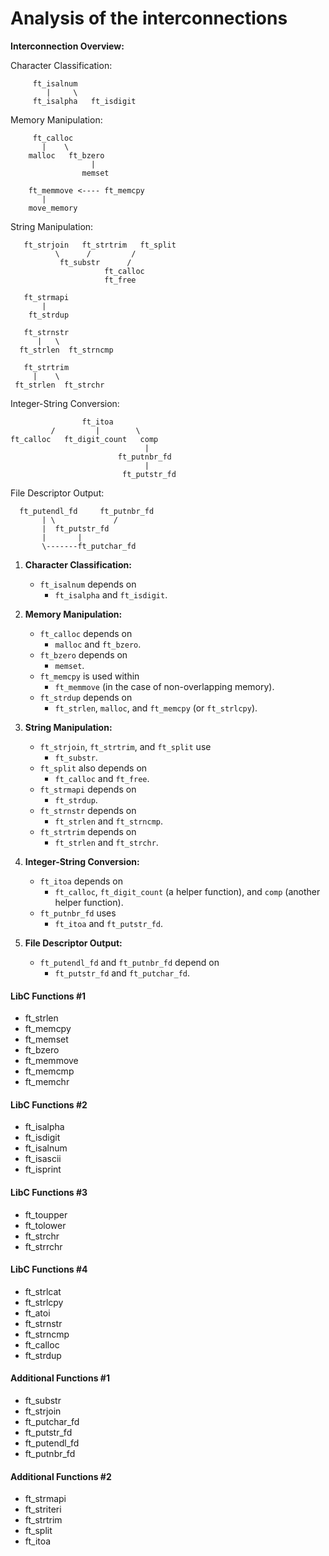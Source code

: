 # Analysis of the interconnections

**Interconnection Overview:**

Character Classification:
```
     ft_isalnum
        |     \
     ft_isalpha   ft_isdigit
```

Memory Manipulation:
```
     ft_calloc 
       |    \
    malloc   ft_bzero
                  |
                memset
```
```
    ft_memmove <---- ft_memcpy
       |
    move_memory    
```

String Manipulation:
```
   ft_strjoin   ft_strtrim   ft_split
          \      /         /
           ft_substr      /
                     ft_calloc
                     ft_free
```
```
   ft_strmapi
       |
    ft_strdup
```
```
   ft_strnstr
      |   \
  ft_strlen  ft_strncmp
```
```
   ft_strtrim
     |    \
 ft_strlen  ft_strchr
```

Integer-String Conversion:
```
      			ft_itoa 
   		 /		   |      	\
ft_calloc 	ft_digit_count   comp
                      		  |
                        ft_putnbr_fd
                              |
                         ft_putstr_fd
```
File Descriptor Output:
```
  ft_putendl_fd     ft_putnbr_fd
       | \             /
       |  ft_putstr_fd
       |       |
       \-------ft_putchar_fd
```



1. **Character Classification:**
   - `ft_isalnum` depends on
      - `ft_isalpha` and `ft_isdigit`.

2. **Memory Manipulation:**
   - `ft_calloc` depends on
      -  `malloc` and `ft_bzero`.
   - `ft_bzero` depends on
      - `memset`.
   - `ft_memcpy` is used within
      - `ft_memmove` (in the case of non-overlapping memory).
   - `ft_strdup` depends on
      - `ft_strlen`, `malloc`, and `ft_memcpy` (or `ft_strlcpy`).

3. **String Manipulation:**
   - `ft_strjoin`, `ft_strtrim`, and `ft_split` use
      - `ft_substr`.
   - `ft_split` also depends on
      - `ft_calloc` and `ft_free`.
   - `ft_strmapi` depends on
      - `ft_strdup`.
   - `ft_strnstr` depends on
      - `ft_strlen` and `ft_strncmp`.
   - `ft_strtrim` depends on
      - `ft_strlen` and `ft_strchr`.

4. **Integer-String Conversion:**
   - `ft_itoa` depends on
      - `ft_calloc`, `ft_digit_count` (a helper function), and `comp` (another helper function).
   - `ft_putnbr_fd` uses
      - `ft_itoa` and `ft_putstr_fd`.

5. **File Descriptor Output:**
   - `ft_putendl_fd` and `ft_putnbr_fd` depend on
      -  `ft_putstr_fd` and `ft_putchar_fd`.

#### LibC Functions #1
- ft_strlen
- ft_memcpy
- ft_memset
- ft_bzero
- ft_memmove
- ft_memcmp
- ft_memchr

#### LibC Functions #2
- ft_isalpha
- ft_isdigit
- ft_isalnum
- ft_isascii
- ft_isprint

#### LibC Functions #3
- ft_toupper
- ft_tolower
- ft_strchr
- ft_strrchr

#### LibC Functions #4
- ft_strlcat
- ft_strlcpy
- ft_atoi
- ft_strnstr
- ft_strncmp
- ft_calloc
- ft_strdup

#### Additional Functions #1
- ft_substr
- ft_strjoin
- ft_putchar_fd
- ft_putstr_fd
- ft_putendl_fd
- ft_putnbr_fd

#### Additional Functions #2
- ft_strmapi
- ft_striteri
- ft_strtrim
- ft_split
- ft_itoa
